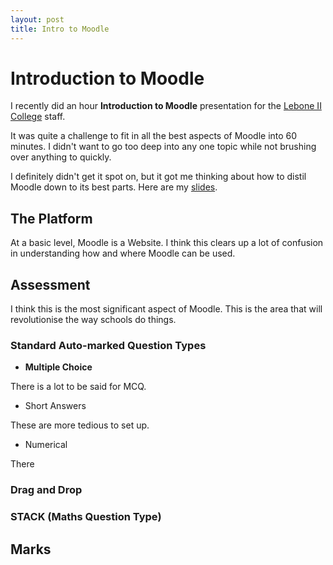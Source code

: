 ```yaml
---
layout: post
title: Intro to Moodle
---
```


# Introduction to Moodle

I recently did an hour **Introduction to Moodle** presentation for the [Lebone II College](http://lebonecollege.co.za) staff. 

It was quite a challenge to fit in all the best aspects of Moodle into 60 minutes. I didn't want to go too deep into any one topic  while not brushing over anything to quickly.

I definitely didn't get it spot on, but it got me thinking about how to distil Moodle down to its best parts. Here are my [slides](http://slides.com/garykrige/lebone/live).

## The Platform

At a basic level, Moodle is a Website. I think this clears up a lot of confusion in understanding how and where Moodle can be used.

## Assessment

I think this is the most significant aspect of Moodle. This is the area that will revolutionise the way schools do things.

### Standard Auto-marked Question Types

* **Multiple Choice**

There is a lot to be said for MCQ. 

* Short Answers

These are more tedious to set up.

* Numerical

There

### Drag and Drop

### STACK (Maths Question Type)

## Marks
